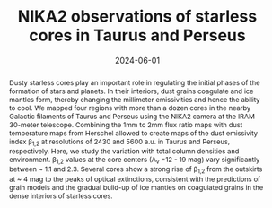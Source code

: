 ---
title: "NIKA2 observations of starless cores in Taurus and Perseus"
collection: "publications"
category: "co_procs"
permalink: /publications/2024EPJWC29300027K
link: https://ui.adsabs.harvard.edu/abs/2024EPJWC.29300027K/abstract
date: 2024-06-01
venue: "mm Universe 2023 - Observing the Universe at mm Wavelengths"
citation: "Kramer, C., Adam, R., Ade, P., et al. (2024), mm Universe 2023 - Observing the Universe at mm Wavelengths, 293, 00027."
abstract: "Dusty starless cores play an important role in regulating the initial phases of the formation of stars and planets. In their interiors, dust grains coagulate and ice mantles form, thereby changing the millimeter emissivities and hence the ability to cool. We mapped four regions with more than a dozen cores in the nearby Galactic filaments of Taurus and Perseus using the NIKA2 camera at the IRAM 30-meter telescope. Combining the 1mm to 2mm flux ratio maps with dust temperature maps from Herschel allowed to create maps of the dust emissivity index β<SUB>1,2</SUB> at resolutions of 2430 and 5600 a.u. in Taurus and Perseus, respectively. Here, we study the variation with total column densities and environment. β<SUB>1,2</SUB> values at the core centers (A<SUB>v</SUB> =12 - 19 mag) vary significantly between ~ 1.1 and 2.3. Several cores show a strong rise of β<SUB>1,2</SUB> from the outskirts at ~ 4 mag to the peaks of optical extinctions, consistent with the predictions of grain models and the gradual build-up of ice mantles on coagulated grains in the dense interiors of starless cores."
---
